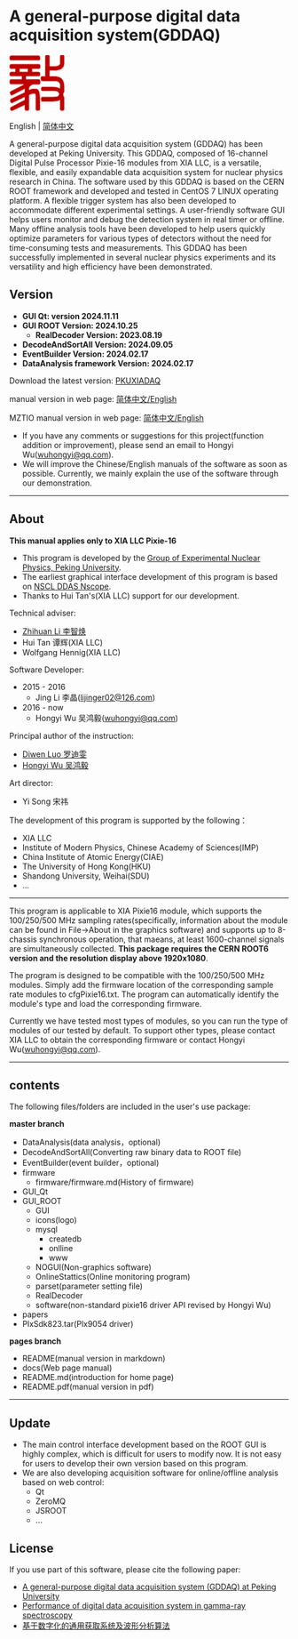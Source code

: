 <!-- README.md --- 
;; 
;; Description: 
;; Author: Hongyi Wu(吴鸿毅)
;; Email: wuhongyi@qq.com 
;; Created: 六 6月 18 13:37:42 2016 (+0800)
;; Last-Updated: 一 11月 11 21:41:20 2024 (+0800)
;;           By: Hongyi Wu(吴鸿毅)
;;     Update #: 194
;; URL: http://wuhongyi.cn -->

# A general-purpose digital data acquisition system(GDDAQ)

<!-- toc -->

![Yi logo](Yilogo100.png)

English | [简体中文](https://github.com/wuhongyi/PKUXIADAQ/blob/master/README_zh.md)

<!-- English | [简体中文](https://github.com/pkuNucExp/PKUXIADAQ/blob/master/README_zh.md) -->

A general-purpose digital data acquisition system (GDDAQ) has been developed at Peking University. This GDDAQ, composed of 16-channel Digital Pulse Processor Pixie-16 modules from XIA LLC, is a versatile, flexible, and easily expandable data acquisition system for nuclear physics research in China. The software used by this GDDAQ is based on the CERN ROOT framework and developed and tested in CentOS 7 LINUX operating platform. A flexible trigger system has also been developed to accommodate different experimental settings. A user-friendly software GUI helps users monitor and debug the detection system in real timer or offline. Many offline analysis tools have been developed to help users quickly optimize parameters for various types of detectors without the need for time-consuming tests and measurements. This GDDAQ has been successfully implemented in several nuclear physics experiments and its versatility and high efficiency have been demonstrated.

## Version

- **GUI Qt: version 2024.11.11**  
- **GUI ROOT Version: 2024.10.25**  
   - **RealDecoder Version: 2023.08.19**  
- **DecodeAndSortAll Version: 2024.09.05**
- **EventBuilder Version: 2024.02.17**
- **DataAnalysis framework Version: 2024.02.17**

Download the latest version:  [PKUXIADAQ](https://github.com/wuhongyi/PKUXIADAQ)

manual version in web page:  [简体中文/English](http://wuhongyi.cn/PKUXIADAQ/)

MZTIO manual version in web page:  [简体中文/English](http://wuhongyi.cn/MZTIO/)


- If you have any comments or suggestions for this project(function addition or improvement), please send an email to Hongyi Wu(wuhongyi@qq.com). 
- We will improve the Chinese/English manuals of the software as soon as possible. Currently, we mainly explain the use of the software through our demonstration. 


----

## About

**This manual applies only to XIA LLC Pixie-16**

- This program is developed by the [Group of Experimental Nuclear Physics, Peking University](https://github.com/pkuNucExp).
- The earliest graphical interface development of this program is based on [NSCL DDAS Nscope](http://docs.nscl.msu.edu/daq/newsite/ddas-1.1/nscope.html). 
- Thanks to Hui Tan's(XIA LLC) support for our development.


Technical adviser:
- [Zhihuan Li 李智焕](https://github.com/zhihuanli)
- Hui Tan 谭辉(XIA LLC)
- Wolfgang Hennig(XIA LLC)

Software Developer:
- 2015 - 2016
	- Jing Li 李晶(lijinger02@126.com) 
- 2016 - now
	- Hongyi Wu 吴鸿毅(wuhongyi@qq.com) 

Principal author of the instruction:
- [Diwen Luo 罗迪雯](https://github.com/luodiwen)
- [Hongyi Wu 吴鸿毅](https://github.com/wuhongyi)


Art director:
- Yi Song 宋祎

The development of this program is supported by the following：
- XIA LLC
- Institute of Modern Physics, Chinese Academy of Sciences(IMP)
- China Institute of Atomic Energy(CIAE)
- The University of Hong Kong(HKU)
- Shandong University, Weihai(SDU)
- ...

----

This program is applicable to XIA Pixie16 module, which supports the 100/250/500 MHz sampling rates(specifically, information about the module can be found in File->About in the graphics software) and supports up to 8-chassis synchronous operation, that maeans, at least 1600-channel signals are simultaneously collected. **This package requires the CERN ROOT6 version and the resolution display above 1920x1080**.

The program is designed to be compatible with the 100/250/500 MHz modules. Simply add the firmware location of the corresponding sample rate modules to cfgPixie16.txt. The program can automatically identify the module's type and load the corresponding firmware.

Currently we have tested most types of modules, so you can run the type of modules of our tested by default. To support other types, please contact XIA LLC to obtain the corresponding firmware or contact Hongyi Wu(wuhongyi@qq.com).

----

## contents

The following files/folders are included in the user's use package:

**master branch**

- DataAnalysis(data analysis，optional)
- DecodeAndSortAll(Converting raw binary data to ROOT file)
- EventBuilder(event builder，optional)
- firmware
	- firmware/firmware.md(History of firmware)
- GUI_Qt
- GUI_ROOT
   - GUI
   - icons(logo)
   - mysql
   	   - createdb
	   - onlline
	   - www
   - NOGUI(Non-graphics software)
   - OnlineStattics(Online monitoring program)
   - parset(parameter setting file)
   - RealDecoder
   - software(non-standard pixie16 driver API revised by Hongyi Wu)
- papers
- PlxSdk823.tar(Plx9054 driver)


**pages branch**

- README(manual version in markdown)
- docs(Web page manual)
- README.md(introduction for home page)
- README.pdf(manual version in pdf)


----

## Update

- The main control interface development based on the ROOT GUI is highly complex, which is difficult for users to modify now. It is not easy for users to develop their own version based on this program. 
- We are also developing acquisition software for online/offline analysis based on web control:
	- Qt
	- ZeroMQ
	- JSROOT
	- ...

## License

If you use part of this software, please cite the following paper:

- [A general-purpose digital data acquisition system (GDDAQ) at Peking University](https://doi.org/10.1016/j.nima.2020.164200)
- [Performance of digital data acquisition system in gamma-ray spectroscopy](https://doi.org/10.1007/s41365-021-00917-8)
- [基于数字化的通用获取系统及波形分析算法](https://doi.org/10.1360/TB-2021-0552)

<!-- README.md ends here -->
